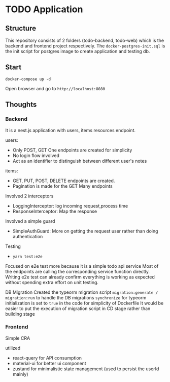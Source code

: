 # TODO Application

## Structure

This repository consists of 2 folders (todo-backend, todo-web) which is the backend and frontend project respectively. 
The `docker-postgres-init.sql` is the init script for postgres image to create application and testing db.

## Start

`docker-compose up -d` 

Open browser and go to `http://localhost:8080`

## Thoughts

### Backend

It is a nest.js application with users, items resources endpoint.

users:
- Only POST, GET One endpoints are created for simplicity
- No login flow involved
- Act as an identifier to distinguish between different user's notes

items:
- GET, PUT, POST, DELETE endpoints are created.
- Pagination is made for the GET Many endpoints

Involved 2 interceptors 
- LoggingInterceptor: log incoming request,process time
- ResponseInterceptor: Map the response
  
Involved a simple guard 
- SimpleAuthGuard: More on getting the request user rather than doing authentication

Testing
- `yarn test:e2e`
  
Focused on e2e test more because it is a simple todo api service
Most of the endpoints are calling the corresponding service function directly. Writing e2e test can already confirm everything is working as expected without spending extra effort on unit testing.

DB Migration
Created the typeorm migration script `migration:generate / migration:run` to handle the DB migrations
`synchronize` for typeorm initialization is set to `true` in the code for simplicity of Dockerfile
It would be easier to put the execution of migration script in CD stage rather than building stage

### Frontend

Simple CRA

utilized 
- react-query for API consumption
- material-ui for better ui component
- zustand for minimalistic state management (used to persist the userId mainly)